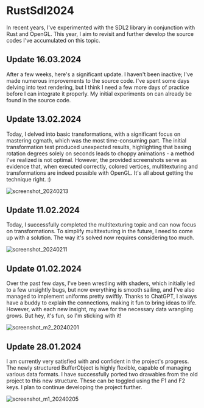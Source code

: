 # RustSdl2024

In recent years, I've experimented with the SDL2 library in conjunction with Rust and OpenGL. This year, I aim to revisit and further develop the source codes I've accumulated on this topic.

## Update 16.03.2024

After a few weeks, here's a significant update. I haven't been inactive; I've made numerous improvements to the source code. I've spent some days delving into text rendering, but I think 
I need a few more days of practice before I can integrate it properly. My initial experiments on can already be found in the source code.

## Update 13.02.2024
Today, I delved into basic transformations, with a significant focus on mastering cgmath, which was the most time-consuming part. The initial transformation test produced unexpected results, highlighting that basing rotation degrees solely on seconds leads to choppy animations - 
a method I've realized is not optimal. However, the provided screenshots serve as evidence that, when executed correctly, colored vertices, multitexturing and transformations are indeed possible with OpenGL. It's all about getting the technique right. :)

![screenshot_20240213](https://github.com/gpietz/rust_sdl_2024/assets/77841571/0519b515-ae63-44a8-8179-6fcbda49d8d5)

## Update 11.02.2024
Today, I successfully completed the multitexturing topic and can now focus on transformations. To simplify multitexturing in the future, I need to come up with a solution. The way it's solved now requires considering too much.

![screenshot_20240211](https://github.com/gpietz/rust_sdl_2024/assets/77841571/cb34ecc1-b077-4e43-9c22-ecdc51d26261)

## Update 01.02.2024
Over the past few days, I've been wrestling with shaders, which initially led to a few unsightly bugs, but now everything 
is smooth sailing, and I've also managed to implement uniforms pretty swiftly. Thanks to ChatGPT, I always have a buddy 
to explain the connections, making it fun to bring ideas to life. 
However, with each new insight, my awe for the necessary data wrangling grows. But hey, it's fun, so I'm sticking with it! 

![screenshot_m2_20240201](https://github.com/gpietz/rust_sdl_2024/assets/77841571/8876fad5-2219-4db2-b7a1-61d7240fa2c6)  
 

## Update 28.01.2024
I am currently very satisfied with and confident in the project's progress. The newly structured BufferObject is highly flexible, capable of managing various data formats. 
I have successfully ported two drawables from the old project to this new structure. These can be toggled using the F1 and F2 keys. I plan to continue developing the project further.

![screenshot_m1_20240205](https://github.com/gpietz/rust_sdl_2024/assets/77841571/69ede581-c57f-492c-a663-180d265f6d08)
